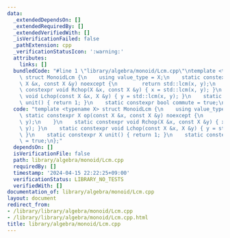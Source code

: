 ```yaml
---
data:
  _extendedDependsOn: []
  _extendedRequiredBy: []
  _extendedVerifiedWith: []
  _isVerificationFailed: false
  _pathExtension: cpp
  _verificationStatusIcon: ':warning:'
  attributes:
    links: []
  bundledCode: "#line 1 \"library/algebra/monoid/Lcm.cpp\"\ntemplate <typename X>\
    \ struct MonoidLcm {\n    using value_type = X;\n    static constexpr X op(const\
    \ X &x, const X &y) noexcept {\n        return std::lcm(x, y);\n    }\n    static\
    \ constexpr void Rchop(X &x, const X &y) { x = std::lcm(x, y); }\n    static constexpr\
    \ void Lchop(const X &x, X &y) { y = std::lcm(x, y); }\n    static constexpr X\
    \ unit() { return 1; }\n    static constexpr bool commute = true;\n};\n"
  code: "template <typename X> struct MonoidLcm {\n    using value_type = X;\n   \
    \ static constexpr X op(const X &x, const X &y) noexcept {\n        return std::lcm(x,\
    \ y);\n    }\n    static constexpr void Rchop(X &x, const X &y) { x = std::lcm(x,\
    \ y); }\n    static constexpr void Lchop(const X &x, X &y) { y = std::lcm(x, y);\
    \ }\n    static constexpr X unit() { return 1; }\n    static constexpr bool commute\
    \ = true;\n};"
  dependsOn: []
  isVerificationFile: false
  path: library/algebra/monoid/Lcm.cpp
  requiredBy: []
  timestamp: '2024-04-15 22:22:25+09:00'
  verificationStatus: LIBRARY_NO_TESTS
  verifiedWith: []
documentation_of: library/algebra/monoid/Lcm.cpp
layout: document
redirect_from:
- /library/library/algebra/monoid/Lcm.cpp
- /library/library/algebra/monoid/Lcm.cpp.html
title: library/algebra/monoid/Lcm.cpp
---
```


